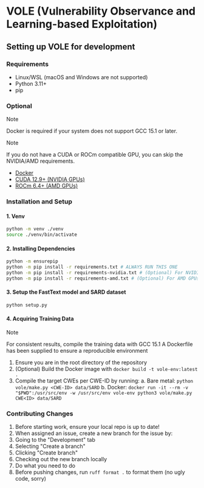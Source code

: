 # VOLE (Vulnerability Observance and Learning-based Exploitation)

## Setting up VOLE for development

### Requirements

- Linux/WSL (macOS and Windows are not supported)
- Python 3.11+
- pip

### Optional

> [!NOTE]
> Docker is required if your system does not support GCC 15.1 or later.

> [!NOTE]
> If you do not have a CUDA or ROCm compatible GPU, you can skip the NVIDIA/AMD requirements.

- [Docker](https://www.docker.com/)
- [CUDA 12.9+ (NVIDIA GPUs)](https://developer.nvidia.com/cuda-downloads)
- [ROCm 6.4+ (AMD GPUs)](https://rocm.docs.amd.com/en/latest/)

### Installation and Setup

#### 1. Venv

```bash
python -m venv ./venv
source ./venv/bin/activate
```

#### 2. Installing Dependencies

```bash
python -m ensurepip
python -m pip install -r requirements.txt # ALWAYS RUN THIS ONE 
python -m pip install -r requirements-nvidia.txt # (Optional) For NVIDIA GPUs
python -m pip install -r requirements-amd.txt # (Optional) For AMD GPUs
```

#### 3. Setup the FastText model and SARD dataset

```bash
python setup.py
```

#### 4. Acquiring Training Data

> [!NOTE]
> For consistent results, compile the training data with GCC 15.1
> A Dockerfile has been supplied to ensure a reproducible environment

1. Ensure you are in the root directory of the repository
2. (Optional) Build the Docker image with `docker build -t vole-env:latest .`
3. Compile the target CWEs per CWE-ID by running:
  a. Bare metal: `python vole/make.py <CWE-ID> data/SARD`
  b. Docker: `docker run -it --rm -v "$PWD":/usr/src/env -w /usr/src/env vole-env python3 vole/make.py CWE<ID> data/SARD`

### Contributing Changes

1. Before starting work, ensure your local repo is up to date!
2. When assigned an issue, create a new branch for the issue by:
  1. Going to the "Development" tab
  2. Selecting "Create a branch"
  3. Clicking "Create branch" 
  4. Checking out the new branch locally
3. Do what you need to do
4. Before pushing changes, run `ruff format .` to format them (no ugly code, sorry)
